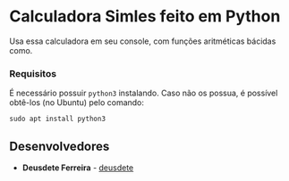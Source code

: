 # Calculadora Simles feito em Python

Usa essa calculadora em seu console, com funções aritméticas bácidas como.

### Requisitos
É necessário possuir `python3` instalando. Caso não os possua, é possível obtê-los (no Ubuntu) pelo comando:

```
sudo apt install python3
```

## Desenvolvedores

* **Deusdete Ferreira** - [deusdete](https://github.com/deusdete)
